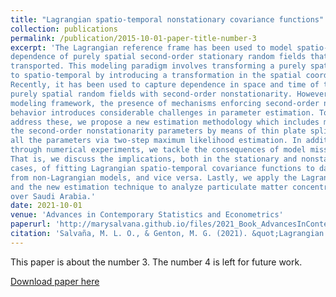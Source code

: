 ```yaml
---
title: "Lagrangian spatio-temporal nonstationary covariance functions"
collection: publications
permalink: /publication/2015-10-01-paper-title-number-3
excerpt: 'The Lagrangian reference frame has been used to model spatio-temporal
dependence of purely spatial second-order stationary random fields that are being
transported. This modeling paradigm involves transforming a purely spatial process
to spatio-temporal by introducing a transformation in the spatial coordinates.
Recently, it has been used to capture dependence in space and time of transported
purely spatial random fields with second-order nonstationarity. However, under this
modeling framework, the presence of mechanisms enforcing second-order nonstationary
behavior introduces considerable challenges in parameter estimation. To
address these, we propose a new estimation methodology which includes modeling
the second-order nonstationarity parameters by means of thin plate splines and estimating
all the parameters via two-step maximum likelihood estimation. In addition,
through numerical experiments, we tackle the consequences of model misspecification.
That is, we discuss the implications, both in the stationary and nonstationary
cases, of fitting Lagrangian spatio-temporal covariance functions to data generated
from non-Lagrangian models, and vice versa. Lastly, we apply the Lagrangian models
and the new estimation technique to analyze particulate matter concentrations
over Saudi Arabia.'
date: 2021-10-01
venue: 'Advances in Contemporary Statistics and Econometrics'
paperurl: 'http://marysalvana.github.io/files/2021_Book_AdvancesInContemporaryStatisti.pdf'
citation: 'Salvaña, M. L. O., & Genton, M. G. (2021). &quot;Lagrangian spatio-temporal nonstationary covariance functions.&quot; <i>Book Chapter in Advances in Contemporary Statistics and Econometrics, Festschrift for Prof. C. Thomas-Agnan</i>. 427-447.'
---
```

This paper is about the number 3. The number 4 is left for future work.

[Download paper here](http://marysalvana.github.io/files/2021_Book_AdvancesInContemporaryStatisti.pdf)

